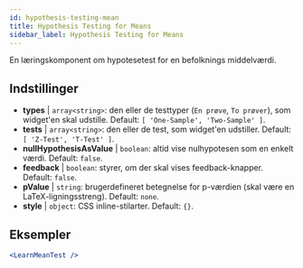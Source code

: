```yaml
---
id: hypothesis-testing-mean
title: Hypothesis Testing for Means
sidebar_label: Hypothesis Testing for Means
---
```


En læringskomponent om hypotesetest for en befolknings middelværdi.

## Indstillinger

* __types__ | `array<string>`: den eller de testtyper (`En prøve`, `To prøver`), som widget'en skal udstille. Default: `[
  'One-Sample',
  'Two-Sample'
]`.
* __tests__ | `array<string>`: den eller de test, som widget'en udstiller. Default: `[
  'Z-Test',
  'T-Test'
]`.
* __nullHypothesisAsValue__ | `boolean`: altid vise nulhypotesen som en enkelt værdi. Default: `false`.
* __feedback__ | `boolean`: styrer, om der skal vises feedback-knapper. Default: `false`.
* __pValue__ | `string`: brugerdefineret betegnelse for p-værdien (skal være en LaTeX-ligningsstreng). Default: `none`.
* __style__ | `object`: CSS inline-stilarter. Default: `{}`.


## Eksempler

```jsx live
<LearnMeanTest />
```

